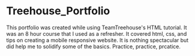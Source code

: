# Treehouse_Portfolio

This portfolio was created while using TeamTreehouse's HTML tutorial. It was an 8 hour course that I used as a refresher. It covered html, css, and tips on creating a mobile responsive website. It is nothing spectacular but did help me to solidify some of the basics. Practice, practice, prcatice. 
